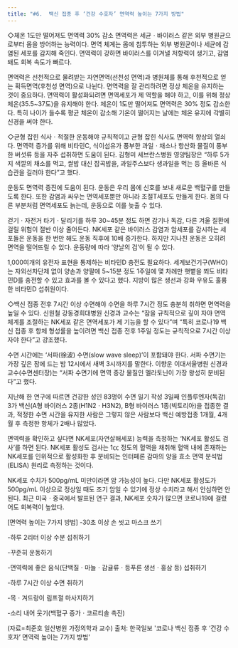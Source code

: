 ```yaml
---
title: "#6.  백신 접종 후 ‘건강 수호자’ 면역력 높이는 7가지 방법"
---
```


◇체온 1도만 떨어져도 면역력 30% 감소
면역력은 세균ㆍ바이러스 같은 외부 병원균으로부터 몸을 방어하는 능력이다. 면역 체계는 몸에 침투하는 외부 병원균이나 세균에 감염된 세포를 감지해 죽인다. 면역력이 강하면 바이러스를 이겨낼 저항력이 생기고, 감염돼도 회복 속도가 빠르다.

면역력은 선천적으로 물려받는 자연면역(선천성 면역)과 병원체를 통해 후천적으로 얻는 획득면역(후천성 면역)으로 나뉜다. 면역력을 잘 관리하려면 정상 체온을 유지하는 것이 중요하다. 면역력이 활성화되려면 면역세포가 제 역할을 해야 하고, 이를 위해 정상 체온(35.5~37도)을 유지해야 한다. 체온이 1도만 떨어져도 면역력은 30% 정도 감소한다. 특히 나이가 들수록 평균 체온이 감소해 기온이 떨어지는 날에는 체온 유지에 각별히 신경을 써야 한다.

◇균형 잡힌 식사ㆍ적절한 운동해야
규칙적이고 균형 잡힌 식사도 면역력 향상의 열쇠다. 면역력 증가를 위해 비타민C, 식이섬유가 풍부한 과일ㆍ채소나 항산화 물질이 풍부한 버섯류 등을 자주 섭취하면 도움이 된다. 김형미 세브란스병원 영양팀장은 “하루 5가지 색깔의 채소를 먹고, 쌀밥 대신 잡곡밥을, 과일주스보다 생과일을 먹는 등 올바른 식습관을 길러야 한다”고 했다.

운동도 면역력 증진에 도움이 된다. 운동은 우리 몸에 신호를 보내 새로운 백혈구를 만들도록 한다. 또한 감염과 싸우는 면역세포뿐만 아니라 조절T세포도 만들게 한다. 몸의 다른 부분처럼 면역세포도 늙는데, 운동으로 이를 늦출 수 있다.

걷기ㆍ자전거 타기ㆍ달리기를 하루 30~45분 정도 하면 감기나 독감, 다른 겨울 질환에 걸릴 위험이 절반 이상 줄어든다. NK세포 같은 바이러스 감염과 암세포를 감시하는 세포들은 운동을 한 번만 해도 운동 직후에 10배 증가한다. 하지만 지나친 운동은 오히려 면역을 떨어뜨릴 수 있다. 운동량에 따라 ‘양날의 검’이 될 수 있다.

1,000여개의 유전자 표현을 통제하는 비타민D 충전도 필요하다. 세계보건기구(WHO)는 자외선차단제 없이 양손과 양팔에 5~15분 정도 1주일에 몇 차례만 햇볕을 쬐도 비타민D를 충전할 수 있고 효과를 볼 수 있다고 했다. 지방이 많은 생선과 강화 우유도 훌륭한 비타민D 섭취원이다.

◇백신 접종 전후 7시간 이상 수면해야
수면을 하루 7시간 정도 충분히 취하면 면역력을 높일 수 있다. 신원철 강동경희대병원 신경과 교수는 “잠을 규칙적으로 깊이 자야 면역 체계를 조절하는 NK세포 같은 면역세포가 제 기능을 할 수 있다”며 “특히 코로나19 백신 접종 후 항체 형성률을 높이려면 백신 접종 전후 1주일 정도는 규칙적으로 7시간 이상 자야 한다”고 강조했다.

수면 시간에는 ‘서파(徐波) 수면(slow wave sleep)’이 포함돼야 한다. 서파 수면기는 가장 깊은 잠에 드는 밤 12시에서 새벽 3시까지를 말한다. 이향운 이대서울병원 신경과 교수(수면센터장)는 “서파 수면기에 면역 증강 물질인 멜라토닌이 가장 왕성히 분비된다”고 했다.

지난해 한 연구에 따르면 건강한 성인 83명이 수면 일기 작성 3일째 인플루엔자(독감) 3가 백신(A형 바이러스 2종(H1N2ㆍH3N2), B형 바이러스 1종(빅토리아)을 접종한 결과, 적정한 수면 시간을 유지한 사람은 그렇지 않은 사람보다 백신 예방접종 1개월, 4개월 후 측정한 항체가 2배나 많았다.

면역력을 확인하고 싶다면 NK세포(자연살해세포) 능력을 측정하는 ‘NK세포 활성도 검사’를 하면 된다. NK세포 활성도 검사는 1㏄ 정도의 혈액을 채취해 혈액 내에 존재하는 NK세포를 인위적으로 활성화한 후 분비되는 인터페론 감마의 양을 효소 면역 분석법(ELISA) 원리로 측정하는 것이다.

NK세포 수치가 500pg/mL 미만이라면 암 가능성이 높다. 다만 NK세포 활성도가 500pg/mL 이상으로 정상일 때도 조기 암일 수 있기에 정상 수치라고 해서 안심하면 안 된다. 최근 미국ㆍ중국에서 발표된 연구 결과, NK세포 숫자가 많으면 코로나19에 걸렸어도 회복력이 높았다.

[면역력 높이는 7가지 방법]
-30초 이상 손 씻고 마스크 쓰기

-하루 2리터 이상 수분 섭취하기

-꾸준히 운동하기

-면역력에 좋은 음식(단백질ㆍ마늘ㆍ감귤류ㆍ등푸른 생선ㆍ홍삼 등) 섭취하기

-하루 7시간 이상 수면 취하기

-목ㆍ겨드랑이 림프절 마사지하기

-소리 내어 웃기(백혈구 증가ㆍ코르티솔 촉진)

(자료=최준호 일산병원 가정의학과 교수)
출처: 한국일보 '코로나 백신 접종 후 ‘건강 수호자’ 면역력 높이는 7가지 방법'
